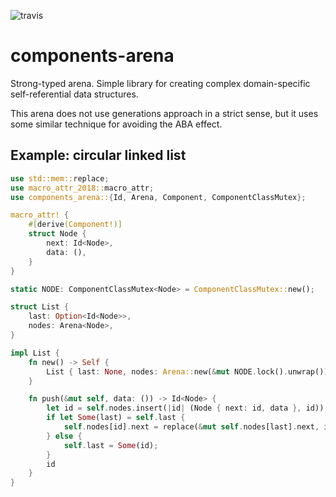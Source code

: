 ![travis](https://travis-ci.org/A1-Triard/components-arena.svg?branch=master)

# components-arena

Strong-typed arena.
Simple library for creating complex domain-specific self-referential data structures.

This arena does not use generations approach in a strict sense,
but it uses some similar technique for avoiding the ABA effect.

## Example: circular linked list

```rust
use std::mem::replace;
use macro_attr_2018::macro_attr;
use components_arena::{Id, Arena, Component, ComponentClassMutex};

macro_attr! {
    #[derive(Component!)]
    struct Node {
        next: Id<Node>,
        data: (),
    }
}

static NODE: ComponentClassMutex<Node> = ComponentClassMutex::new();

struct List {
    last: Option<Id<Node>>,
    nodes: Arena<Node>,
}

impl List {
    fn new() -> Self {
        List { last: None, nodes: Arena::new(&mut NODE.lock().unwrap()) }
    }

    fn push(&mut self, data: ()) -> Id<Node> {
        let id = self.nodes.insert(|id| (Node { next: id, data }, id));
        if let Some(last) = self.last {
            self.nodes[id].next = replace(&mut self.nodes[last].next, id);
        } else {
            self.last = Some(id);
        }
        id
    }
}
```

